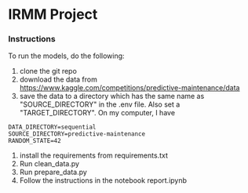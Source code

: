 # IRMM Project

### Instructions
To run the models, do the following:
1. clone the git repo
1. download the data from https://www.kaggle.com/competitions/predictive-maintenance/data
1. save the data to a directory which has the same name as "SOURCE_DIRECTORY" in the .env file. Also set a "TARGET_DIRECTORY". On my computer, I have
```
DATA_DIRECTORY=sequential
SOURCE_DIRECTORY=predictive-maintenance
RANDOM_STATE=42
```
1. install the requirements from requirements.txt
1. Run clean_data.py
1. Run prepare_data.py
1. Follow the instructions in the notebook report.ipynb